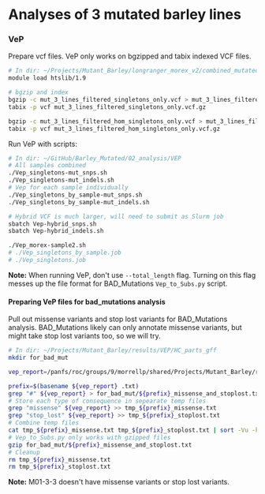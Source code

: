 # Analyses of 3 mutated barley lines

### VeP

Prepare vcf files. VeP only works on bgzipped and tabix indexed VCF files.

```bash
# In dir: ~/Projects/Mutant_Barley/longranger_morex_v2/combined_mutated/Filtered
module load htslib/1.9

# bgzip and index
bgzip -c mut_3_lines_filtered_singletons_only.vcf > mut_3_lines_filtered_singletons_only.vcf.gz
tabix -p vcf mut_3_lines_filtered_singletons_only.vcf.gz

bgzip -c mut_3_lines_filtered_hom_singletons_only.vcf > mut_3_lines_filtered_hom_singletons_only.vcf.gz
tabix -p vcf mut_3_lines_filtered_hom_singletons_only.vcf.gz
```

Run VeP with scripts:

```bash
# In dir: ~/GitHub/Barley_Mutated/02_analysis/VEP
# All samples combined
./Vep_singletons-mut_snps.sh
./Vep_singletons-mut_indels.sh
# Vep for each sample individually
./Vep_singletons_by_sample-mut_snps.sh
./Vep_singletons_by_sample-mut_indels.sh

# Hybrid VCF is much larger, will need to submit as Slurm job
sbatch Vep-hybrid_snps.sh
sbatch Vep-hybrid_indels.sh

./Vep_morex-sample2.sh
# ./Vep_singletons_by_sample.job
# ./Vep_singletons.job
```

**Note:** When running VeP, don't use `--total_length` flag. Turning on this flag messes up the file format for BAD_Mutations `Vep_to_Subs.py` script.

#### Preparing VeP files for bad_mutations analysis

Pull out missense variants and stop lost variants for BAD_Mutations analysis. BAD_Mutations likely can only annotate missense variants, but might take stop lost variants too, so we will try.

```bash
# In dir: ~/Projects/Mutant_Barley/results/VEP/HC_parts_gff
mkdir for_bad_mut

vep_report=/panfs/roc/groups/9/morrellp/shared/Projects/Mutant_Barley/results/VEP/HC_parts_gff/mut_3_lines_filtered_singletons_only.txt

prefix=$(basename ${vep_report} .txt)
grep "#" ${vep_report} > for_bad_mut/${prefix}_missense_and_stoplost.txt
# Store each type of consequence in sepearate temp files
grep "missense" ${vep_report} >> tmp_${prefix}_missense.txt
grep "stop_lost" ${vep_report} >> tmp_${prefix}_stoplost.txt
# Combine temp files
cat tmp_${prefix}_missense.txt tmp_${prefix}_stoplost.txt | sort -Vu -k2,2 >> for_bad_mut/${prefix}_missense_and_stoplost.txt
# Vep_to_Subs.py only works with gzipped files
gzip for_bad_mut/${prefix}_missense_and_stoplost.txt
# Cleanup
rm tmp_${prefix}_missense.txt
rm tmp_${prefix}_stoplost.txt
```

**Note:** M01-3-3 doesn't have missense variants or stop lost variants.
